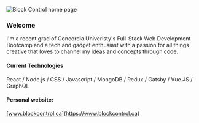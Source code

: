 ![Block Control home page](https://storage.googleapis.com/caraimgs/HEADER.png)


### Welcome

I'm a recent grad of Concordia Univeristy's Full-Stack Web Development Bootcamp and a tech and gadget enthusiast with a passion for all things creative that loves to channel my ideas and concepts through code. 

#### Current Technologies
React / Node.js / CSS / Javascript / MongoDB / Redux / Gatsby / Vue.JS / GraphQL

#### Personal website:
[www.blockcontrol.ca](https://www.blockcontrol.ca)
